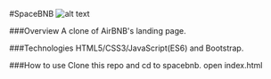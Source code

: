 #SpaceBNB
![alt text](https://github.com/jackie-leary/spacebnb/main/spacebnb.png)

###Overview
A clone of AirBNB's landing page. 

###Technologies
HTML5/CSS3/JavaScript(ES6) and Bootstrap. 

###How to use
Clone this repo and cd to spacebnb.
open index.html
